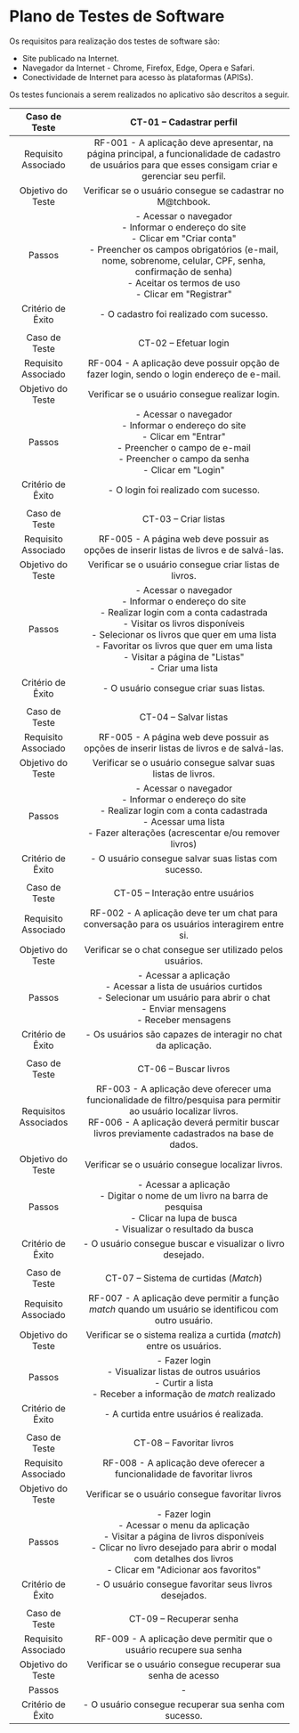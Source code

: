 # Plano de Testes de Software

Os requisitos para realização dos testes de software são: 

- Site publicado na Internet.
- Navegador da Internet - Chrome, Firefox, Edge, Opera e Safari.
- Conectividade de Internet para acesso às plataformas (APISs).

Os testes funcionais a serem realizados no aplicativo são descritos a seguir.
 
| Caso de Teste 	| CT-01 – Cadastrar perfil 	|
|:---:	|:---:	|
|	Requisito Associado 	| RF-001 - A aplicação deve apresentar, na página principal, a funcionalidade de cadastro de usuários para que esses consigam criar e gerenciar seu perfil. |
| Objetivo do Teste 	| Verificar se o usuário consegue se cadastrar no M@tchbook. |
| Passos 	| - Acessar o navegador <br> - Informar o endereço do site <br> - Clicar em "Criar conta" <br> - Preencher os campos obrigatórios (e-mail, nome, sobrenome, celular, CPF, senha, confirmação de senha) <br> - Aceitar os termos de uso <br> - Clicar em "Registrar" |
|Critério de Êxito | - O cadastro foi realizado com sucesso. |
|  	|  	|
| Caso de Teste 	| CT-02 – Efetuar login	|
|Requisito Associado | RF-004	- A aplicação deve possuir opção de fazer login, sendo o login endereço de e-mail. |
| Objetivo do Teste 	| Verificar se o usuário consegue realizar login. |
| Passos 	| - Acessar o navegador <br> - Informar o endereço do site <br> - Clicar em "Entrar" <br> - Preencher o campo de e-mail <br> - Preencher o campo da senha <br> - Clicar em "Login" |
|Critério de Êxito | - O login foi realizado com sucesso. |
|  	|  	|
| Caso de Teste | CT-03 – Criar listas |
|Requisito Associado | RF-005 - A página web deve possuir as opções de inserir listas de livros e de salvá-las.	|
|Objetivo do Teste | Verificar se o usuário consegue criar listas de livros. |
|Passos | - Acessar o navegador <br> - Informar o endereço do site <br> - Realizar login com a conta cadastrada <br> - Visitar os livros disponíveis <br> - Selecionar os livros que quer em uma lista <br> - Favoritar os livros que quer em uma lista <br> - Visitar a página de "Listas" <br> - Criar uma lista |
|Critério de Êxito | - O usuário consegue criar suas listas.  |
|  	|  	|
| Caso de Teste | CT-04 – Salvar listas |
|Requisito Associado | RF-005 - A página web deve possuir as opções de inserir listas de livros e de salvá-las.	|
|Objetivo do Teste | Verificar se o usuário consegue salvar suas listas de livros. |
|Passos | - Acessar o navegador <br> - Informar o endereço do site <br> - Realizar login com a conta cadastrada <br> - Acessar uma lista <br> - Fazer alterações (acrescentar e/ou remover livros) |
|Critério de Êxito | - O usuário consegue salvar suas listas com sucesso. |
|  	|  	|
| Caso de Teste | CT-05 – Interação entre usuários |
|Requisito Associado | RF-002 - A aplicação deve ter um chat para conversação para os usuários interagirem entre si.	|
|Objetivo do Teste | Verificar se o chat consegue ser utilizado pelos usuários. |
|Passos | -  Acessar a aplicação <br> - Acessar a lista de usuários curtidos <br> - Selecionar um usuário para abrir o chat <br> - Enviar mensagens <br> - Receber mensagens |
|Critério de Êxito | - Os usuários são capazes de interagir no chat da aplicação. |
|  	|  	|
| Caso de Teste | CT-06 – Buscar livros |
|Requisitos Associados | RF-003 - A aplicação deve oferecer uma funcionalidade de filtro/pesquisa para permitir ao usuário localizar livros.	<br> RF-006 - A aplicação deverá permitir buscar livros previamente cadastrados na base de dados.	|
|Objetivo do Teste | Verificar se o usuário consegue localizar livros. |
|Passos | - Acessar a aplicação <br> - Digitar o nome de um livro na barra de pesquisa <br> - Clicar na lupa de busca <br> - Visualizar o resultado da busca |
|Critério de Êxito | - O usuário consegue buscar e visualizar o livro desejado. |
|  	|  	|
| Caso de Teste | CT-07 – Sistema de curtidas (_Match_) |
|Requisito Associado | RF-007 - A aplicação deve permitir a função _match_ quando um usuário se identificou com outro usuário.	 |
|Objetivo do Teste | Verificar se o sistema realiza a curtida (_match_) entre os usuários. |
|Passos | - Fazer login <br> - Visualizar listas de outros usuários <br> - Curtir a lista <br> - Receber a informação de _match_ realizado |
|Critério de Êxito | - A curtida entre usuários é realizada. |
|  	|  	|
| Caso de Teste | CT-08 –  Favoritar livros |
|Requisito Associado | RF-008 - A aplicação deve oferecer a funcionalidade de favoritar livros 	 |
|Objetivo do Teste | Verificar se o usuário consegue favoritar livros |
|Passos | - Fazer login <br> - Acessar o menu da aplicação <br> - Visitar a página de livros disponíveis <br> - Clicar no livro desejado para abrir o modal com detalhes dos livros <br> - Clicar em "Adicionar aos favoritos"  |
|Critério de Êxito | - O usuário consegue favoritar seus livros desejados. |
|  	|  	|
| Caso de Teste | CT-09 –  Recuperar senha |
|Requisito Associado | RF-009 - A aplicação deve permitir que o usuário recupere sua senha  	 |
|Objetivo do Teste | Verificar se o usuário consegue recuperar sua senha de acesso |
|Passos | -   |
|Critério de Êxito | - O usuário consegue recuperar sua senha com sucesso. |
